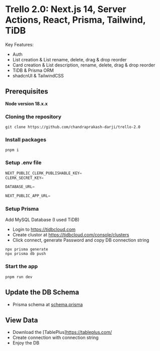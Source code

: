 # Trello 2.0: Next.js 14, Server Actions, React, Prisma, Tailwind, TiDB

Key Features:

- Auth
- List creation & List rename, delete, drag & drop reorder
- Card creation & List description, rename, delete, drag & drop reorder
- TiDB & Prisma ORM
- shadcnUI & TailwindCSS

## Prerequisites

**Node version 18.x.x**

### Cloning the repository

```shell
git clone https://github.com/chandraprakash-darji/trello-2.0
```

### Install packages

```shell
pnpm i
```

### Setup .env file

```js
NEXT_PUBLIC_CLERK_PUBLISHABLE_KEY=
CLERK_SECRET_KEY=

DATABASE_URL=

NEXT_PUBLIC_APP_URL=
```

### Setup Prisma

Add MySQL Database (I used TiDB)

- Login to <https://tidbcloud.com>
- Create clustor at <https://tidbcloud.com/console/clusters>
- Click connect, generate Password and copy DB connection string

```shell
npx prisma generate
npx prisma db push
```

### Start the app

```shell
pnpm run dev
```

## Update the DB Schema

- Prisma schema at [schema.prisma](./prisma/schema.prisma)

## View Data

- Download the [TablePlus]<https://tableplus.com/>
- Create connection with connection string
- Enjoy the DB
